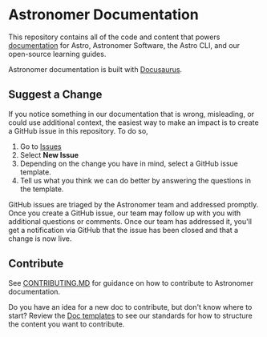 # Astronomer Documentation

This repository contains all of the code and content that powers [documentation](http://docs.astronomer.io) for Astro, Astronomer Software, the Astro CLI, and our open-source learning guides.

Astronomer documentation is built with [Docusaurus](https://docusaurus.io/docs).

## Suggest a Change

If you notice something in our documentation that is wrong, misleading, or could use additional context, the easiest way to make an impact is to create a GitHub issue in this repository. To do so,

1. Go to [Issues](https://github.com/astronomer/docs/issues)
2. Select **New Issue**
3. Depending on the change you have in mind, select a GitHub issue template.
4. Tell us what you think we can do better by answering the questions in the template.

GitHub issues are triaged by the Astronomer team and addressed promptly. Once you create a GitHub issue, our team may follow up with you with additional questions or comments. Once our team has addressed it, you'll get a notification via GitHub that the issue has been closed and that a change is now live.

## Contribute

See [CONTRIBUTING.MD](https://github.com/astronomer/docs/blob/main/contributing.md) for guidance on how to contribute to Astronomer documentation.

Do you have an idea for a new doc to contribute, but don't know where to start? Review the [Doc templates](https://github.com/astronomer/docs/blob/main/doc-templates) to see our standards for how to structure the content you want to contribute.